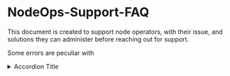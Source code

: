 # NodeOps-Support-FAQ

This document is created to support node operators, with their issue, and solutions they can administer before reaching out for support.

Some errors are peculiar with 


<details>
  <summary>Accordion Title</summary>
  Accordion content goes here. You can add text, images, code blocks, or anything else supported by Markdown.
</details>